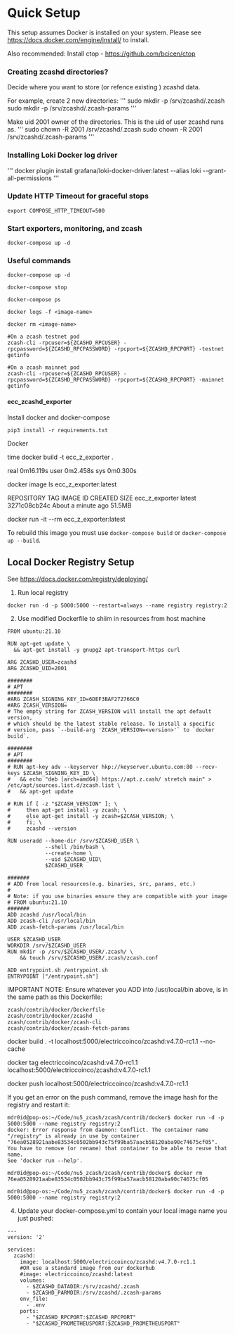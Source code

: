 # Quick Setup
This setup assumes Docker is installed on your system. 
Please see https://docs.docker.com/engine/install/ to install.

Also recommended: Install ctop - https://github.com/bcicen/ctop

### Creating zcashd directories?
Decide where you want to store (or refence existing ) zcashd data.

For example, create 2 new directories:
'''
sudo mkdir -p /srv/zcashd/.zcash
sudo mkdir -p /srv/zcashd/.zcash-params
'''

Make uid 2001 owner of the directories. This is the uid of user zcashd runs as.
'''
sudo chown -R 2001 /srv/zcashd/.zcash
sudo chown -R 2001 /srv/zcashd/.zcash-params
'''

### Installing Loki Docker log driver
'''
docker plugin install  grafana/loki-docker-driver:latest --alias loki --grant-all-permissions
'''
### Update HTTP Timeout for graceful stops
```
export COMPOSE_HTTP_TIMEOUT=500
```

### Start exporters, monitoring, and zcash
```
docker-compose up -d
```
### Useful commands
```
docker-compose up -d

docker-compose stop

docker-compose ps

docker logs -f <image-name>

docker rm <image-name>

#On a zcash testnet pod
zcash-cli -rpcuser=${ZCASHD_RPCUSER} -rpcpassword=${ZCASHD_RPCPASSWORD} -rpcport=${ZCASHD_RPCPORT} -testnet getinfo

#On a zcash mainnet pod
zcash-cli -rpcuser=${ZCASHD_RPCUSER} -rpcpassword=${ZCASHD_RPCPASSWORD} -rpcport=${ZCASHD_RPCPORT} -mainnet getinfo
```

#### ecc_zcashd_exporter

Install docker and docker-compose

`pip3 install -r requirements.txt`

Docker

time docker build -t ecc_z_exporter .

real    0m16.119s
user    0m2.458s
sys     0m0.300s

docker image ls ecc_z_exporter:latest

REPOSITORY       TAG       IMAGE ID       CREATED              SIZE
ecc_z_exporter   latest    3271c08cb24c   About a minute ago   51.5MB

docker run -it --rm ecc_z_exporter:latest

To rebuild this image you must use `docker-compose build` or `docker-compose up --build`.

## Local Docker Registry Setup
See https://docs.docker.com/registry/deploying/

1. Run local registry
```
docker run -d -p 5000:5000 --restart=always --name registry registry:2
```

2. Use modified Dockerfile to shiim in resources from host machine
```
FROM ubuntu:21.10

RUN apt-get update \
  && apt-get install -y gnupg2 apt-transport-https curl

ARG ZCASHD_USER=zcashd
ARG ZCASHD_UID=2001

########
# APT
########
#ARG ZCASH_SIGNING_KEY_ID=6DEF3BAF272766C0
#ARG ZCASH_VERSION=
# The empty string for ZCASH_VERSION will install the apt default version,
# which should be the latest stable release. To install a specific
# version, pass `--build-arg 'ZCASH_VERSION=<version>'` to `docker build`.

########
# APT
########
# RUN apt-key adv --keyserver hkp://keyserver.ubuntu.com:80 --recv-keys $ZCASH_SIGNING_KEY_ID \
#   && echo "deb [arch=amd64] https://apt.z.cash/ stretch main" > /etc/apt/sources.list.d/zcash.list \
#   && apt-get update

# RUN if [ -z "$ZCASH_VERSION" ]; \
#     then apt-get install -y zcash; \
#     else apt-get install -y zcash=$ZCASH_VERSION; \
#     fi; \
#     zcashd --version

RUN useradd --home-dir /srv/$ZCASHD_USER \
            --shell /bin/bash \
            --create-home \
            --uid $ZCASHD_UID\
            $ZCASHD_USER

#######
# ADD from local resources(e.g. binaries, src, params, etc.)
#
# Note: if you use binaries ensure they are compatible with your image
# FROM ubuntu:21.10
#######
ADD zcashd /usr/local/bin
ADD zcash-cli /usr/local/bin
ADD zcash-fetch-params /usr/local/bin

USER $ZCASHD_USER
WORKDIR /srv/$ZCASHD_USER
RUN mkdir -p /srv/$ZCASHD_USER/.zcash/ \
    && touch /srv/$ZCASHD_USER/.zcash/zcash.conf

ADD entrypoint.sh /entrypoint.sh
ENTRYPOINT ["/entrypoint.sh"]
```
IMPORTANT NOTE: Ensure whatever you ADD into /usr/local/bin above, is in the same
path as this Dockerfile:

```
zcash/contrib/docker/Dockerfile
zcash/contrib/docker/zcashd
zcash/contrib/docker/zcash-cli
zcash/contrib/docker/zcash-fetch-params
```

docker build . -t localhost:5000/electriccoinco/zcashd:v4.7.0-rc1.1 --no-cache

docker tag electriccoinco/zcashd:v4.7.0-rc1.1 localhost:5000/electriccoinco/zcashd:v4.7.0-rc1.1

docker push localhost:5000/electriccoinco/zcashd:v4.7.0-rc1.1

If you get an error on the push command, remove the image hash for the registry and restart it:
```
mdr0id@pop-os:~/Code/nu5_zcash/zcash/contrib/docker$ docker run -d -p 5000:5000 --name registry registry:2
docker: Error response from daemon: Conflict. The container name "/registry" is already in use by container "76ea0528921aabe83534c0502bb943c75f99ba57aacb58120aba90c74675cf05". You have to remove (or rename) that container to be able to reuse that name.
See 'docker run --help'.

mdr0id@pop-os:~/Code/nu5_zcash/zcash/contrib/docker$ docker rm 76ea0528921aabe83534c0502bb943c75f99ba57aacb58120aba90c74675cf05

mdr0id@pop-os:~/Code/nu5_zcash/zcash/contrib/docker$ docker run -d -p 5000:5000 --name registry registry:2

```

4. Update your docker-compose.yml to contain your local image name you just pushed:

```
---
version: '2'

services:
  zcashd:
    image: localhost:5000/electriccoinco/zcashd:v4.7.0-rc1.1
    #OR use a standard image from our dockerhub
    #image: electriccoinco/zcashd:latest
    volumes:
      - $ZCASHD_DATADIR:/srv/zcashd/.zcash
      - $ZCASHD_PARMDIR:/srv/zcashd/.zcash-params
    env_file:
      - .env
    ports:
      - "$ZCASHD_RPCPORT:$ZCASHD_RPCPORT"
      - "$ZCASHD_PROMETHEUSPORT:$ZCASHD_PROMETHEUSPORT"
```
